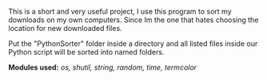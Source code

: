 This is a short and very useful project, I use this program to sort my downloads on my own computers. Since Im the one that hates choosing the location for new downloaded files.

Put the "PythonSorter" folder inside a directory and all listed files inside our Python script will be sorted into named folders.

**Modules used:**
*os, shutil, string, random, time, termcolor*
